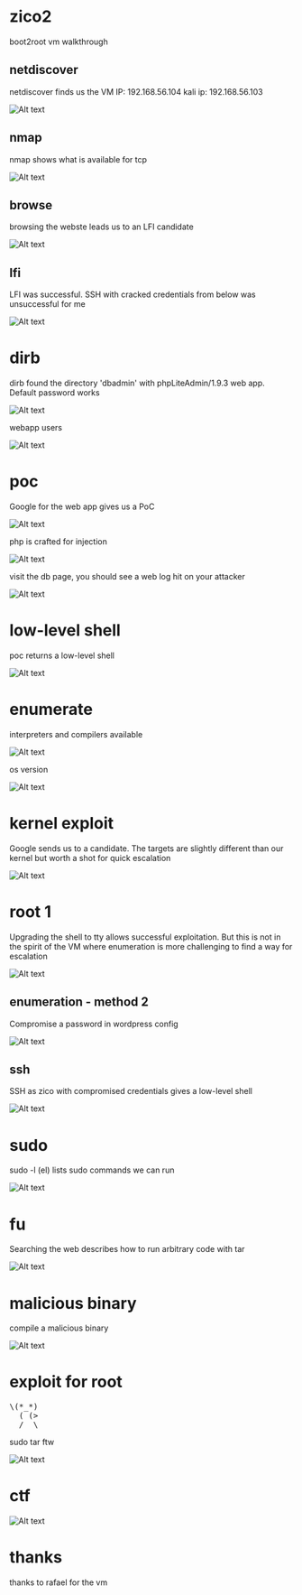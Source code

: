 # zico2
boot2root vm walkthrough


## netdiscover

netdiscover finds us the VM IP: 192.168.56.104
kali ip: 192.168.56.103

![Alt text](./netdiscover.png?raw=true)


## nmap

nmap shows what is available for tcp

![Alt text](./nmap.png?raw=true)


## browse

browsing the webste leads us to an LFI candidate

![Alt text](./lfi-check.png?raw=true)


## lfi

LFI was successful. SSH with cracked credentials from below was unsuccessful for me

![Alt text](./burplfi.png?raw=true)


# dirb

dirb found the directory 'dbadmin' with phpLiteAdmin/1.9.3 web app. Default password works

![Alt text](./phplogin.png?raw=true)


webapp users

![Alt text](./users.png?raw=true)


# poc

Google for the web app gives us a PoC

![Alt text](./poc.png?raw=true)


php is crafted for injection

![Alt text](./phpinject.png?raw=true)


visit the db page, you should see a web log hit on your attacker

![Alt text](./burp2.png?raw=true)


# low-level shell

poc returns a low-level shell

![Alt text](./lowshell.png?raw=true)


# enumerate

interpreters and compilers available

![Alt text](./compiler.png?raw=true)


os version

![Alt text](./os-enum.png?raw=true)


# kernel exploit

Google sends us to a candidate. The targets are slightly different than our kernel but worth a shot for quick escalation

![Alt text](./kernel-exploit.png?raw=true)


# root 1

Upgrading the shell to tty allows successful exploitation. But this is not in the spirit of the VM where enumeration is more challenging to find a way for escalation

![Alt text](./kernel-root.png?raw=true)


## enumeration - method 2

Compromise a password in wordpress config

![Alt text](./wp-config.png?raw=true)


## ssh

SSH as zico with compromised credentials gives a low-level shell

![Alt text](./ssh.png?raw=true)


# sudo

sudo -l (el) lists sudo commands we can run

![Alt text](./sudol.png?raw=true)


# fu

Searching the web describes how to run arbitrary code with tar

![Alt text](./google-tar.png?raw=true)


# malicious binary

compile a malicious binary

![Alt text](./pwnc.png?raw=true)


# exploit for root

<html><pre>
\(*_*)
  ( (>
  /  \
</pre></html>
  
  
sudo tar ftw
  
![Alt text](./tar-ftw.png?raw=true)
  

# ctf

![Alt text](./flag2.png?raw=true)


# thanks

thanks to rafael for the vm



